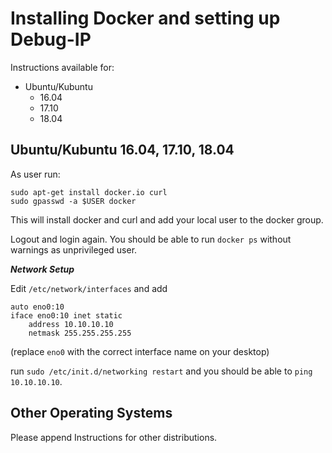 # Installing Docker and setting up Debug-IP

Instructions available for:
- Ubuntu/Kubuntu
    - 16.04
    - 17.10
    - 18.04
    

## Ubuntu/Kubuntu 16.04, 17.10, 18.04

As user run:
```
sudo apt-get install docker.io curl
sudo gpasswd -a $USER docker
```
This will install docker and curl and add your local user to the docker group.

Logout and login again. You should be able to run `docker ps` without warnings as
unprivileged user.

***Network Setup***

Edit `/etc/network/interfaces` and add 

```
auto eno0:10
iface eno0:10 inet static
    address 10.10.10.10
    netmask 255.255.255.255
```

(replace `eno0` with the correct interface name on your desktop)

run `sudo /etc/init.d/networking restart` and you should be able to 
`ping 10.10.10.10`.

## Other Operating Systems

Please append Instructions for other distributions.